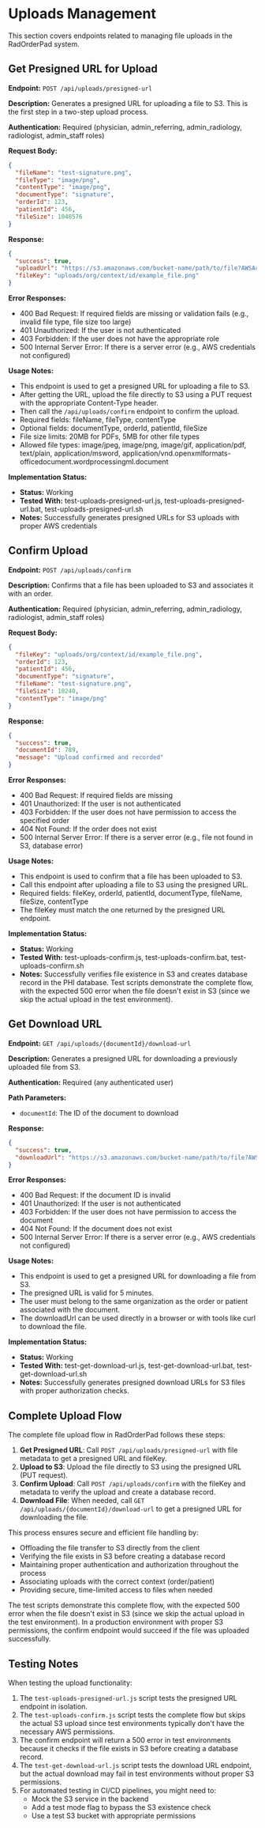 # Uploads Management

This section covers endpoints related to managing file uploads in the RadOrderPad system.

## Get Presigned URL for Upload

**Endpoint:** `POST /api/uploads/presigned-url`

**Description:** Generates a presigned URL for uploading a file to S3. This is the first step in a two-step upload process.

**Authentication:** Required (physician, admin_referring, admin_radiology, radiologist, admin_staff roles)

**Request Body:**
```json
{
  "fileName": "test-signature.png",
  "fileType": "image/png",
  "contentType": "image/png",
  "documentType": "signature",
  "orderId": 123,
  "patientId": 456,
  "fileSize": 1048576
}
```

**Response:**
```json
{
  "success": true,
  "uploadUrl": "https://s3.amazonaws.com/bucket-name/path/to/file?AWSAccessKeyId=...",
  "fileKey": "uploads/org/context/id/example_file.png"
}
```

**Error Responses:**
- 400 Bad Request: If required fields are missing or validation fails (e.g., invalid file type, file size too large)
- 401 Unauthorized: If the user is not authenticated
- 403 Forbidden: If the user does not have the appropriate role
- 500 Internal Server Error: If there is a server error (e.g., AWS credentials not configured)

**Usage Notes:**
- This endpoint is used to get a presigned URL for uploading a file to S3.
- After getting the URL, upload the file directly to S3 using a PUT request with the appropriate Content-Type header.
- Then call the `/api/uploads/confirm` endpoint to confirm the upload.
- Required fields: fileName, fileType, contentType
- Optional fields: documentType, orderId, patientId, fileSize
- File size limits: 20MB for PDFs, 5MB for other file types
- Allowed file types: image/jpeg, image/png, image/gif, application/pdf, text/plain, application/msword, application/vnd.openxmlformats-officedocument.wordprocessingml.document

**Implementation Status:**
- **Status:** Working
- **Tested With:** test-uploads-presigned-url.js, test-uploads-presigned-url.bat, test-uploads-presigned-url.sh
- **Notes:** Successfully generates presigned URLs for S3 uploads with proper AWS credentials

## Confirm Upload

**Endpoint:** `POST /api/uploads/confirm`

**Description:** Confirms that a file has been uploaded to S3 and associates it with an order.

**Authentication:** Required (physician, admin_referring, admin_radiology, radiologist, admin_staff roles)

**Request Body:**
```json
{
  "fileKey": "uploads/org/context/id/example_file.png",
  "orderId": 123,
  "patientId": 456,
  "documentType": "signature",
  "fileName": "test-signature.png",
  "fileSize": 10240,
  "contentType": "image/png"
}
```

**Response:**
```json
{
  "success": true,
  "documentId": 789,
  "message": "Upload confirmed and recorded"
}
```

**Error Responses:**
- 400 Bad Request: If required fields are missing
- 401 Unauthorized: If the user is not authenticated
- 403 Forbidden: If the user does not have permission to access the specified order
- 404 Not Found: If the order does not exist
- 500 Internal Server Error: If there is a server error (e.g., file not found in S3, database error)

**Usage Notes:**
- This endpoint is used to confirm that a file has been uploaded to S3.
- Call this endpoint after uploading a file to S3 using the presigned URL.
- Required fields: fileKey, orderId, patientId, documentType, fileName, fileSize, contentType
- The fileKey must match the one returned by the presigned URL endpoint.

**Implementation Status:**
- **Status:** Working
- **Tested With:** test-uploads-confirm.js, test-uploads-confirm.bat, test-uploads-confirm.sh
- **Notes:** Successfully verifies file existence in S3 and creates database record in the PHI database. Test scripts demonstrate the complete flow, with the expected 500 error when the file doesn't exist in S3 (since we skip the actual upload in the test environment).

## Get Download URL

**Endpoint:** `GET /api/uploads/{documentId}/download-url`

**Description:** Generates a presigned URL for downloading a previously uploaded file from S3.

**Authentication:** Required (any authenticated user)

**Path Parameters:**
- `documentId`: The ID of the document to download

**Response:**
```json
{
  "success": true,
  "downloadUrl": "https://s3.amazonaws.com/bucket-name/path/to/file?AWSAccessKeyId=..."
}
```

**Error Responses:**
- 400 Bad Request: If the document ID is invalid
- 401 Unauthorized: If the user is not authenticated
- 403 Forbidden: If the user does not have permission to access the document
- 404 Not Found: If the document does not exist
- 500 Internal Server Error: If there is a server error (e.g., AWS credentials not configured)

**Usage Notes:**
- This endpoint is used to get a presigned URL for downloading a file from S3.
- The presigned URL is valid for 5 minutes.
- The user must belong to the same organization as the order or patient associated with the document.
- The downloadUrl can be used directly in a browser or with tools like curl to download the file.

**Implementation Status:**
- **Status:** Working
- **Tested With:** test-get-download-url.js, test-get-download-url.bat, test-get-download-url.sh
- **Notes:** Successfully generates presigned download URLs for S3 files with proper authorization checks.

## Complete Upload Flow

The complete file upload flow in RadOrderPad follows these steps:

1. **Get Presigned URL**: Call `POST /api/uploads/presigned-url` with file metadata to get a presigned URL and fileKey.
2. **Upload to S3**: Upload the file directly to S3 using the presigned URL (PUT request).
3. **Confirm Upload**: Call `POST /api/uploads/confirm` with the fileKey and metadata to verify the upload and create a database record.
4. **Download File**: When needed, call `GET /api/uploads/{documentId}/download-url` to get a presigned URL for downloading the file.

This process ensures secure and efficient file handling by:
- Offloading the file transfer to S3 directly from the client
- Verifying the file exists in S3 before creating a database record
- Maintaining proper authentication and authorization throughout the process
- Associating uploads with the correct context (order/patient)
- Providing secure, time-limited access to files when needed

The test scripts demonstrate this complete flow, with the expected 500 error when the file doesn't exist in S3 (since we skip the actual upload in the test environment). In a production environment with proper S3 permissions, the confirm endpoint would succeed if the file was uploaded successfully.

## Testing Notes

When testing the upload functionality:

1. The `test-uploads-presigned-url.js` script tests the presigned URL endpoint in isolation.
2. The `test-uploads-confirm.js` script tests the complete flow but skips the actual S3 upload since test environments typically don't have the necessary AWS permissions.
3. The confirm endpoint will return a 500 error in test environments because it checks if the file exists in S3 before creating a database record.
4. The `test-get-download-url.js` script tests the download URL endpoint, but the actual download may fail in test environments without proper S3 permissions.
5. For automated testing in CI/CD pipelines, you might need to:
   - Mock the S3 service in the backend
   - Add a test mode flag to bypass the S3 existence check
   - Use a test S3 bucket with appropriate permissions